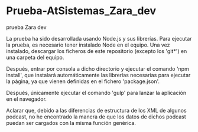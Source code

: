 # Prueba-AtSistemas_Zara_dev
prueba Zara dev

La prueba ha sido desarrollada usando Node.js y sus librerías. Para ejecutar la prueba, es necesario tener instalado Node en el equipo. Una vez instalado, descargar los ficheros de este repositorio (excepto los 'git*') en una carpeta del equipo.

Después, entrar por consola a dicho directorio y ejecutar el comando 'npm install', que instalará automáticamente las librerías necesarias para ejecutar la página, ya que vienen definidas en el fichero 'package.json'.

Después, únicamente ejecutar el comando 'gulp' para lanzar la aplicación en el navegador.

Aclarar que, debido a las diferencias de estructura de los XML de algunos podcast, no he encontrado la manera de que los datos de dichos podcast puedan ser cargados con la misma función genérica.
